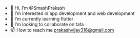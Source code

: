 - 👋 Hi, I’m @SmashPrakash
- 👀 I’m interested in app development and web development
- 🌱 I’m currently learning flutter
- 💞️ I’m looking to collaborate on tata
- 📫 How to reach me prakashvijay316@gmail.com

<!---
SmashPrakash/SmashPrakash is a ✨ special ✨ repository because its `README.md` (this file) appears on your GitHub profile.
You can click the Preview link to take a look at your changes.
--->
